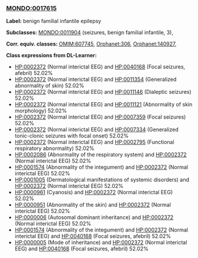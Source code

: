 
### [MONDO:0017615](http://purl.obolibrary.org/obo/MONDO_0017615)
**Label:** benign familial infantile epilepsy

**Subclasses:** [MONDO:0011904](http://purl.obolibrary.org/obo/MONDO_0011904) (seizures, benign familial infantile, 3), 

**Corr. equiv. classes:** [OMIM:607745](http://purl.obolibrary.org/obo/OMIM_607745), [Orphanet:306](http://www.orpha.net/ORDO/Orphanet_306), [Orphanet:140927](http://www.orpha.net/ORDO/Orphanet_140927), 

**Class expressions from DL-Learner:**

- [HP:0002372](http://purl.obolibrary.org/obo/HP_0002372) (Normal interictal EEG) and [HP:0040168](http://purl.obolibrary.org/obo/HP_0040168) (Focal seizures, afebril) 52.02%
- [HP:0002372](http://purl.obolibrary.org/obo/HP_0002372) (Normal interictal EEG) and [HP:0011354](http://purl.obolibrary.org/obo/HP_0011354) (Generalized abnormality of skin) 52.02%
- [HP:0002372](http://purl.obolibrary.org/obo/HP_0002372) (Normal interictal EEG) and [HP:0011146](http://purl.obolibrary.org/obo/HP_0011146) (Dialeptic seizures) 52.02%
- [HP:0002372](http://purl.obolibrary.org/obo/HP_0002372) (Normal interictal EEG) and [HP:0011121](http://purl.obolibrary.org/obo/HP_0011121) (Abnormality of skin morphology) 52.02%
- [HP:0002372](http://purl.obolibrary.org/obo/HP_0002372) (Normal interictal EEG) and [HP:0007359](http://purl.obolibrary.org/obo/HP_0007359) (Focal seizures) 52.02%
- [HP:0002372](http://purl.obolibrary.org/obo/HP_0002372) (Normal interictal EEG) and [HP:0007334](http://purl.obolibrary.org/obo/HP_0007334) (Generalized tonic-clonic seizures with focal onset) 52.02%
- [HP:0002372](http://purl.obolibrary.org/obo/HP_0002372) (Normal interictal EEG) and [HP:0002795](http://purl.obolibrary.org/obo/HP_0002795) (Functional respiratory abnormality) 52.02%
- [HP:0002086](http://purl.obolibrary.org/obo/HP_0002086) (Abnormality of the respiratory system) and [HP:0002372](http://purl.obolibrary.org/obo/HP_0002372) (Normal interictal EEG) 52.02%
- [HP:0001574](http://purl.obolibrary.org/obo/HP_0001574) (Abnormality of the integument) and [HP:0002372](http://purl.obolibrary.org/obo/HP_0002372) (Normal interictal EEG) 52.02%
- [HP:0001005](http://purl.obolibrary.org/obo/HP_0001005) (Dermatological manifestations of systemic disorders) and [HP:0002372](http://purl.obolibrary.org/obo/HP_0002372) (Normal interictal EEG) 52.02%
- [HP:0000961](http://purl.obolibrary.org/obo/HP_0000961) (Cyanosis) and [HP:0002372](http://purl.obolibrary.org/obo/HP_0002372) (Normal interictal EEG) 52.02%
- [HP:0000951](http://purl.obolibrary.org/obo/HP_0000951) (Abnormality of the skin) and [HP:0002372](http://purl.obolibrary.org/obo/HP_0002372) (Normal interictal EEG) 52.02%
- [HP:0000006](http://purl.obolibrary.org/obo/HP_0000006) (Autosomal dominant inheritance) and [HP:0002372](http://purl.obolibrary.org/obo/HP_0002372) (Normal interictal EEG) 52.02%
- [HP:0001574](http://purl.obolibrary.org/obo/HP_0001574) (Abnormality of the integument) and [HP:0002372](http://purl.obolibrary.org/obo/HP_0002372) (Normal interictal EEG) and [HP:0040168](http://purl.obolibrary.org/obo/HP_0040168) (Focal seizures, afebril) 52.02%
- [HP:0000005](http://purl.obolibrary.org/obo/HP_0000005) (Mode of inheritance) and [HP:0002372](http://purl.obolibrary.org/obo/HP_0002372) (Normal interictal EEG) and [HP:0040168](http://purl.obolibrary.org/obo/HP_0040168) (Focal seizures, afebril) 52.02%


